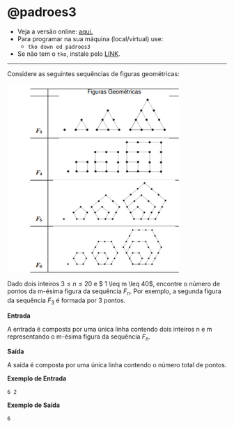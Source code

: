 # @padroes3

- Veja a versão online: [aqui.](https://github.com/qxcodeed/arcade/blob/master/base/padroes3/Readme.md)
- Para programar na sua máquina (local/virtual) use:
  - `tko down ed padroes3`
- Se não tem o `tko`, instale pelo [LINK](https://github.com/senapk/tko#tko).

---

Considere as seguintes sequências de figuras geométricas:


![Padrões](https://github.com/WladimirTavares/ED2024.1/raw/main/PadroesIII/Padroes.png)


Dado dois inteiros $3 \leq n \leq 20$ e $ 1 \leq m \leq 40$, encontre o número de pontos da m-ésima figura da sequência $F_n$. Por exemplo, a segunda figura da sequência $F_3$ é formada por 3 pontos.



**Entrada**

A entrada é composta por uma única linha contendo dois inteiros n e m representando o m-ésima figura da sequência $F_n$.

**Saída**

A saída é composta por uma única linha contendo o número total de pontos.

**Exemplo de Entrada**
```
6 2
```

**Exemplo de Saída**
```
6
```


